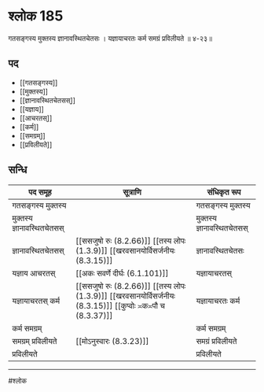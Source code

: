 # श्लोक 185

गतसङ्गस्य मुक्तस्य ज्ञानावस्थितचेतसः ।
यज्ञायाचरतः कर्म समग्रं प्रविलीयते ॥ ४-२३॥


## पद 

- [[गतसङ्गस्य]]
- [[मुक्तस्य]]
- [[ज्ञानावस्थितचेतसस्]]
- [[यज्ञाय]]
- [[आचरतस्]]
- [[कर्म]]
- [[समग्रम्]]
- [[प्रविलीयते]]

## सन्धि

| पद समूह | सूत्राणि | संधिकृत रूप |
| ----- | ----- | ----- |
| गतसङ्गस्य मुक्तस्य |  | गतसङ्गस्य मुक्तस्य |
| मुक्तस्य ज्ञानावस्थितचेतसस् |  | मुक्तस्य ज्ञानावस्थितचेतसस् |
| ज्ञानावस्थितचेतसस् |  [[ससजुषो रुः (8.2.66)]] [[तस्य लोपः (1.3.9)]] [[खरवसानयोर्विसर्जनीयः (8.3.15)]] | ज्ञानावस्थितचेतसः |
| यज्ञाय आचरतस् |  [[अकः सवर्णे दीर्घः (6.1.101)]] | यज्ञायाचरतस् |
| यज्ञायाचरतस् कर्म |  [[ससजुषो रुः (8.2.66)]] [[तस्य लोपः (1.3.9)]] [[खरवसानयोर्विसर्जनीयः (8.3.15)]] [[कुप्वोः ≍क≍पौ च (8.3.37)]] | यज्ञायाचरतः कर्म |
| कर्म समग्रम् |  | कर्म समग्रम् |
| समग्रम् प्रविलीयते |  [[मोऽनुस्वारः (8.3.23)]] | समग्रं प्रविलीयते |
| प्रविलीयते |  | प्रविलीयते |


---

#श्लोक
